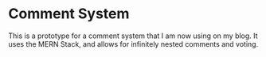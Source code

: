 # Comment System

This is a prototype for a comment system that I am now using on my blog. It uses the MERN Stack, and allows for infinitely nested comments and voting.

